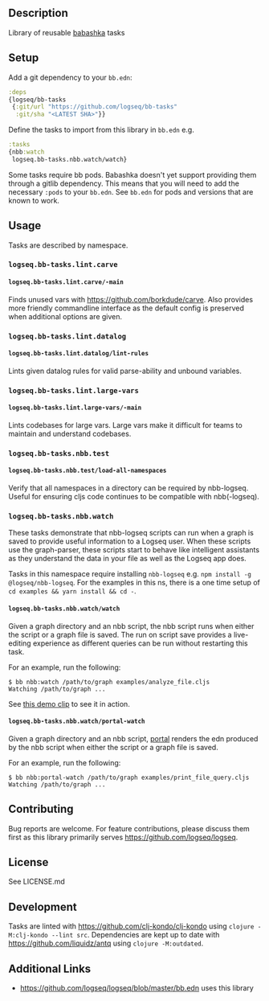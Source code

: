 ## Description

Library of reusable [babashka](https://github.com/babashka/babashka) tasks

## Setup

Add a git dependency to your `bb.edn`:

```clojure
:deps
{logseq/bb-tasks
 {:git/url "https://github.com/logseq/bb-tasks"
  :git/sha "<LATEST SHA>"}}
```

Define the tasks to import from this library in `bb.edn` e.g.

```clojure
:tasks
{nbb:watch
 logseq.bb-tasks.nbb.watch/watch}
```

Some tasks require bb pods. Babashka doesn't yet support providing them through
a gitlib dependency. This means that you will need to add the necessary `:pods`
to your `bb.edn`. See `bb.edn` for pods and versions that are known to work.

## Usage

Tasks are described by namespace.

### `logseq.bb-tasks.lint.carve`

#### `logseq.bb-tasks.lint.carve/-main`

Finds unused vars with https://github.com/borkdude/carve. Also provides more
friendly commandline interface as the default config is preserved when
additional options are given.

### `logseq.bb-tasks.lint.datalog`

#### `logseq.bb-tasks.lint.datalog/lint-rules`

Lints given datalog rules for valid parse-ability and unbound variables.

### `logseq.bb-tasks.lint.large-vars`

#### `logseq.bb-tasks.lint.large-vars/-main`

Lints codebases for large vars. Large vars make it difficult for teams to
maintain and understand codebases.

### `logseq.bb-tasks.nbb.test`

#### `logseq.bb-tasks.nbb.test/load-all-namespaces`

Verify that all namespaces in a directory can be required by nbb-logseq. Useful
for ensuring cljs code continues to be compatible with nbb(-logseq).

### `logseq.bb-tasks.nbb.watch`

These tasks demonstrate that nbb-logseq scripts can run when a graph is saved to
provide useful information to a Logseq user. When these scripts use the graph-parser, these scripts
start to behave like intelligent assistants as they understand the data in your file as well as the Logseq app does.

Tasks in this namespace require installing `nbb-logseq` e.g. `npm install -g
@logseq/nbb-logseq`. For the examples in this ns, there is a one time setup of
`cd examples && yarn install && cd -`.

#### `logseq.bb-tasks.nbb.watch/watch`

Given a graph directory and an nbb script, the nbb script runs when either the
script or a graph file is saved. The run on script save provides a live-editing
experience as different queries can be run without restarting this task.

For an example, run the following:

```
$ bb nbb:watch /path/to/graph examples/analyze_file.cljs
Watching /path/to/graph ...
```

See [this demo
clip](https://www.loom.com/share/20debb49fdd64e77ae83056289750b0f) to see it in
action.

#### `logseq.bb-tasks.nbb.watch/portal-watch`

Given a graph directory and an nbb script,
[portal](https://github.com/djblue/portal) renders the edn produced by the nbb
script when either the script or a graph file is saved.

For an example, run the following:

```
$ bb nbb:portal-watch /path/to/graph examples/print_file_query.cljs
Watching /path/to/graph ...
```

## Contributing

Bug reports are welcome. For feature contributions, please discuss
them first as this library primarily serves https://github.com/logseq/logseq.

## License

See LICENSE.md

## Development

Tasks are linted with https://github.com/clj-kondo/clj-kondo using `clojure
-M:clj-kondo --lint src`. Dependencies are kept up to date with
https://github.com/liquidz/antq using `clojure -M:outdated`.

## Additional Links
* https://github.com/logseq/logseq/blob/master/bb.edn uses this library
